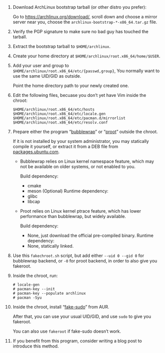 1.  Download ArchLinux bootstrap tarball (or other distro you prefer):

    Go to <https://archlinux.org/download/>, scroll down and choose a mirror server near you, choose the `archlinux-bootstrap-*-x86_64.tar.gz` file.

2.  Verify the PGP signature to make sure no bad guy has touched the tarball.

3.  Extract the bootstrap tarball to `$HOME/archlinux`.

4.  Create your home directory at `$HOME/archlinux/root.x86_64/home/$USER`.

5.  Add your user and group to `$HOME/archlinux/root.x86_64/etc/{passwd,group}`, You normally want to use the same UID/GID as outside.

    Point the home directory path to your newly created one.

6.  Edit the following files, becuase you don’t yet have Vim inside the chroot:

    ```
    $HOME/archlinux/root.x86_64/etc/hosts
    $HOME/archlinux/root.x86_64/etc/locale.gen
    $HOME/archlinux/root.x86_64/etc/pacman.d/mirrorlist
    $HOME/archlinux/root.x86_64/etc/resolv.conf
    ```

7.  Prepare either the program “[bubblewrap](https://github.com/containers/bubblewrap)” or “[proot](https://proot-me.github.io/)” outside the chroot.

    If it is not installed by your system administrator, you may statically compile it yourself, or extract it from a DEB file from [packages.ubuntu.com](https://packages.ubuntu.com/).

    * Bubblewrap relies on Linux kernel namespace feature, which may not be available on older systems, or not enabled to you.

      Build dependency:
      * cmake
      * meson (Optional)
      Runtime dependency:
      * glibc
      * libcap

    * Proot relies on Linux kernel ptrace feature, which has lower performance than bubblewrap, but widely available.

      Build dependency:
      * None, just download the official pre-compiled binary.
      Runtime dependency:
      * None, statically linked.

8.  Use this `fakechroot.sh` script, but add either `--uid 0 --gid 0` for bubblewrap backend, or `-0` for proot backend, in order to also give you fakeroot.

9.  Inside the chroot, run:

    ```
    # locale-gen
    # pacman-key --init
    # pacman-key --populate archlinux
    # pacman -Syu
    ```

10. Inside the chroot, install “[fake-sudo](https://aur.archlinux.org/packages/fake-sudo)” from AUR.

    After that, you can use your usual UID/GID, and use `sudo` to give you fakeroot.

    You can also use `fakeroot` if fake-sudo doesn’t work.

11. If you benefit from this program, consider writing a blog post to introduce this method.
